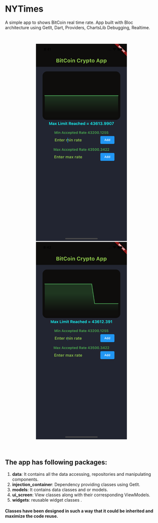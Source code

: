 # NYTimes

A simple app to shows BitCoin real time rate. App built with Bloc architecture using  GetIt, Dart, Providers, ChartsLib Debugging, Realtime.

<br>
<p align="center">
    <img src="sc_shot_dark_1.png" width="300"/>
    <img src="sc_shot_dark_2.png" width="300"/>


</p>
<br>

## The app has following packages:
1. **data**: It contains all the data accessing, repositories and manipulating components.
2. **injection_container**: Dependency providing classes using GetIt.
3. **models**: It contains data classes and or models.
4. **ui_screen**: View classes along with their corresponding ViewModels.
5. **widgets**: reusable widget classes .
#### Classes have been designed in such a way that it could be inherited and maximize the code reuse.
<br>



